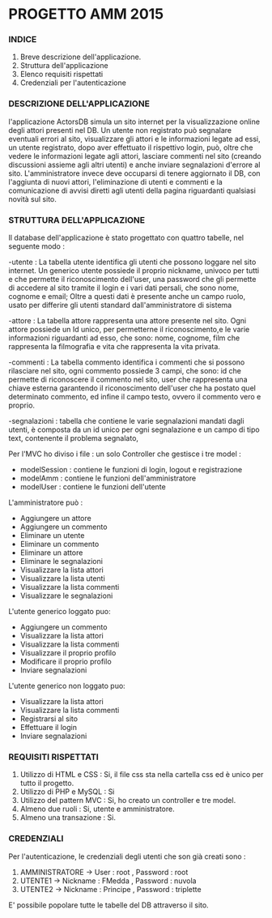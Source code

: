 # PROGETTO AMM 2015 #

### INDICE ###

1. Breve descrizione dell'applicazione.
2. Struttura dell'applicazione
3. Elenco requisiti rispettati 
4. Credenziali per l'autenticazione

### DESCRIZIONE DELL'APPLICAZIONE ###

l'applicazione ActorsDB simula un sito internet per la visualizzazione online degli attori presenti nel DB. Un utente non 
registrato può segnalare eventuali errori al sito, visualizzare gli attori e le informazioni legate ad essi, un utente registrato, dopo aver effettuato il rispettivo login, può, oltre che vedere le informazioni legate agli attori, lasciare commenti nel sito (creando discussioni assieme agli altri utenti) e anche inviare segnalazioni d'errore al sito. 
L'amministratore invece deve occuparsi di tenere aggiornato il DB, con l'aggiunta di nuovi attori, l'eliminazione 
di utenti e commenti e la comunicazione di avvisi diretti agli utenti della pagina riguardanti qualsiasi
 novità sul sito.


### STRUTTURA DELL'APPLICAZIONE ###

Il database dell'applicazione è stato progettato con quattro tabelle, nel seguente modo : 

-utente : La tabella utente identifica gli utenti che possono loggare nel sito internet. Un generico utente possiede il proprio nickname, univoco per tutti e che permette il riconoscimento dell'user, una password che gli permette di accedere al sito tramite il login e i vari dati persali, che sono nome, cognome e email; Oltre a questi dati è presente anche un campo ruolo, usato per differire gli utenti standard dall'amministratore di sistema
		  
-attore : La tabella attore rappresenta una attore presente nel sito. Ogni attore possiede un Id unico, per permetterne il riconoscimento,e le varie informazioni riguardanti ad esso, che sono: nome, cognome, film che rappresenta la filmografia e vita che rappresenta la vita privata.

-commenti : La tabella commento identifica i commenti che si possono rilasciare nel sito, ogni commento possiede 3 campi, che sono: id che permette di riconoscere il commento nel sito, user che rappresenta una chiave esterna garantendo il riconoscimento dell'user che ha postato quel determinato commento, ed infine il campo testo, ovvero il commento vero e proprio.

-segnalazioni : tabella che contiene le varie segnalazioni mandati dagli utenti, è composta da un id unico per ogni segnalazione e un campo di tipo text, contenente il problema segnalato,

Per l'MVC ho diviso i file : un solo Controller che gestisce i tre model : 

- modelSession : contiene le funzioni di login, logout e registrazione
- modelAmm : contiene le funzioni dell'amministratore
- modelUser : contiene le funzioni dell'utente

L'amministratore può : 

- Aggiungere un attore 
- Aggiungere un commento
- Eliminare un utente
- Eliminare un commento
- Eliminare un attore
- Eliminare le segnalazioni
- Visualizzare la lista attori
- Visualizzare la lista utenti
- Visualizzare la lista commenti
- Visualizzare le segnalazioni


L'utente generico loggato puo:
 
- Aggiungere un commento
- Visualizzare la lista attori
- Visualizzare la lista commenti
- Visualizzare il proprio profilo
- Modificare il proprio profilo
- Inviare segnalazioni

L'utente generico non loggato puo:
 
- Visualizzare la lista attori
- Visualizzare la lista commenti
- Registrarsi al sito
- Effettuare il login
- Inviare segnalazioni


### REQUISITI RISPETTATI ###

1. Utilizzo di HTML e CSS : Si, il file css sta nella cartella css ed è unico per tutto il progetto.
2. Utilizzo di PHP e MySQL : Si
3. Utilizzo del pattern MVC : Si, ho creato un controller e tre model.
4. Almeno due ruoli : Si, utente e amministratore.
5. Almeno una transazione : Si.
 

### CREDENZIALI ###

Per l'autenticazione, le credenziali degli utenti che son già creati sono : 

1. AMMINISTRATORE -> User : root , Password : root
2. UTENTE1 -> Nickname : FMedda , Password : nuvola 
3. UTENTE2 -> Nickname : Principe , Password : triplette 

E' possibile popolare tutte le tabelle del DB attraverso il sito.
